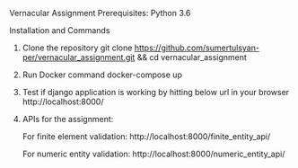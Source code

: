 Vernacular Assignment
Prerequisites: Python 3.6

Installation and Commands

1. Clone the repository
  git clone https://github.com/sumertulsyan-per/vernacular_assignment.git && cd vernacular_assignment
  
2. Run Docker command
  docker-compose up

3. Test if django application is working by hitting below url in your browser
  http://localhost:8000/

5. APIs for the assignment:

   For finite element validation:
    http://localhost:8000/finite_entity_api/
    
   For numeric entity validation:
    http://localhost:8000/numeric_entity_api/

  
